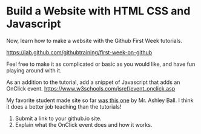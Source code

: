 # Build a Website with HTML CSS and Javascript
Now, learn how to make a website with the Github First Week tutorials.

<https://lab.github.com/githubtraining/first-week-on-github>

Feel free to make it as complicated or basic as you would like, and have fun playing around with it. 
   
As an addition to the tutorial, add a snippet of Javascript that adds an OnClick event.
<https://www.w3schools.com/jsref/event_onclick.asp>

My favorite student made site so far [was this one](https://mrashleyball.github.io/Roppers-Computing-Fundamentals-Build-a-Website-with-HTML-CSS-and-Javascript/) by Mr. Ashley Ball. I think it does a better job teaching than the tutorials! 

1. Submit a link to your github.io site.
2. Explain what the OnClick event does and how it works. 
